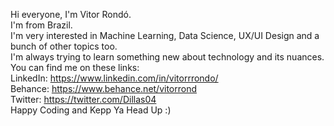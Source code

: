 Hi everyone, I'm Vitor Rondó.
<br />
I'm from Brazil.
<br />
I'm very interested in Machine Learning, Data Science, UX/UI Design and a bunch of other topics too.
<br />
I'm always trying to learn something new about technology and its nuances.
<br />
You can find me on these links: <br /> LinkedIn: https://www.linkedin.com/in/vitorrrondo/ <br /> Behance: https://www.behance.net/vitorrond <br /> Twitter: https://twitter.com/Dillas04
<br />
Happy Coding and Kepp Ya Head Up :) 

